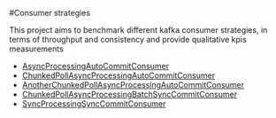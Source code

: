 ﻿﻿#Consumer strategies

This project aims to benchmark different kafka consumer strategies, in terms of throughput and consistency and provide qualitative kpis measurements

* [AsyncProcessingAutoCommitConsumer](https://github.com/oncicaradupopovici/kafka-consumer-benchmark/tree/master/AsyncProcessingAutoCommitConsumer)
* [ChunkedPollAsyncProcessingAutoCommitConsumer](https://github.com/oncicaradupopovici/kafka-consumer-benchmark/tree/master/ChunkedPollAsyncProcessingAutoCommitConsumer)
* [AnotherChunkedPollAsyncProcessingAutoCommitConsumer](https://github.com/oncicaradupopovici/kafka-consumer-benchmark/tree/master/AnotherChunkedPollAsyncProcessingAutoCommitConsumer)
* [ChunkedPollAsyncProcessingBatchSyncCommitConsumer](https://github.com/oncicaradupopovici/kafka-consumer-benchmark/tree/master/ChunkedPollAsyncProcessingBatchSyncCommitConsumer)
* [SyncProcessingSyncCommitConsumer](https://github.com/oncicaradupopovici/kafka-consumer-benchmark/tree/master/SyncProcessingSyncCommitConsumer)
